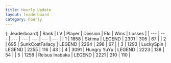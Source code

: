 ```yaml
---
title: Hourly Update
layout: leaderboard
category: hourly
---
```


{: .leaderboard}
| Rank | LV | Player | Division | Elo | Wins | Losses |
| --- | --- | --- | --- | --- | --- | --- |
| <span data-change="0">1</span> | 1858 | <span title="ID: 353063">Sktima</span> | LEGEND | <span data-change="0">2301</span> | <span data-change="0">305</span> | <span data-change="0">67</span> |
| <span data-change="0">2</span> | 695 | <span title="ID: 402846">SunkCostFallacy</span> | LEGEND | <span data-change="0">2264</span> | <span data-change="0">298</span> | <span data-change="0">67</span> |
| <span data-change="0">3</span> | 1293 | <span title="ID: 498412">LuckySpin</span> | LEGEND | <span data-change="6">2255</span> | <span data-change="5">116</span> | <span data-change="1">43</span> |
| <span data-change="0">4</span> | 3091 | <span title="ID: 164871">Hungry YuYu</span> | LEGEND | <span data-change="0">2223</span> | <span data-change="0">138</span> | <span data-change="0">54</span> |
| <span data-change="0">5</span> | 1258 | <span title="ID: 451068">Reisus Inabaka</span> | LEGEND | <span data-change="0">2221</span> | <span data-change="0">210</span> | <span data-change="0">110</span> |